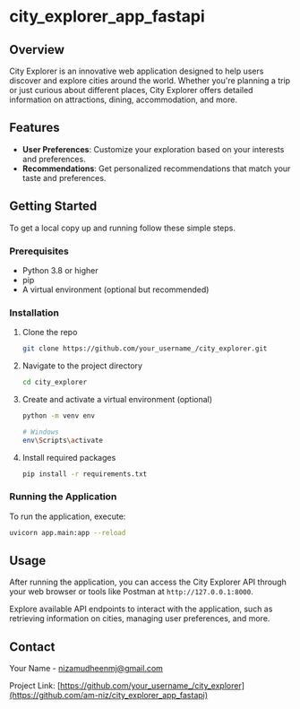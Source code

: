 # city_explorer_app_fastapi

## Overview
City Explorer is an innovative web application designed to help users discover and explore cities around the world. Whether you're planning a trip or just curious about different places, City Explorer offers detailed information on attractions, dining, accommodation, and more.

## Features

- **User Preferences**: Customize your exploration based on your interests and preferences.
- **Recommendations**: Get personalized recommendations that match your taste and preferences.

## Getting Started
To get a local copy up and running follow these simple steps.

### Prerequisites
- Python 3.8 or higher
- pip
- A virtual environment (optional but recommended)

### Installation
1. Clone the repo
   ```sh
   git clone https://github.com/your_username_/city_explorer.git
   ```
2. Navigate to the project directory
   ```sh
   cd city_explorer
   ```
3. Create and activate a virtual environment (optional)
   ```sh
   python -m venv env
   ```
   ```sh
   # Windows
   env\Scripts\activate
   ```
4. Install required packages
   ```sh
   pip install -r requirements.txt
   ```

### Running the Application
To run the application, execute:
```sh
uvicorn app.main:app --reload
```

## Usage
After running the application, you can access the City Explorer API through your web browser or tools like Postman at `http://127.0.0.1:8000`.

Explore available API endpoints to interact with the application, such as retrieving information on cities, managing user preferences, and more.


## Contact
Your Name - nizamudheenmj@gmail.com

Project Link: [https://github.com/your_username_/city_explorer](https://github.com/am-niz/city_explorer_app_fastapi)

